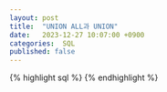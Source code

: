 ```yaml
---
layout: post
title:  "UNION ALL과 UNION"
date:   2023-12-27 10:07:00 +0900
categories:  SQL
published: false
---
```


{% highlight sql %}
{% endhighlight %}